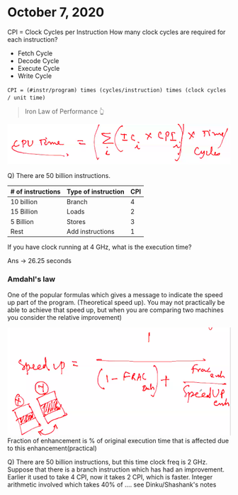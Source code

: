 # October 7, 2020
CPI = Clock Cycles per Instruction
How many clock cycles are required for each instruction?
- Fetch Cycle
- Decode Cycle
- Execute Cycle
- Write Cycle

`CPI = (#instr/program) times (cycles/instruction) times (clock cycles / unit time)`

> Iron Law of Performance 👆

![CPU Time](./static/oct-7/cputime.png)



Q)  There are 50 billion instructions. 

| # of instructions | Type of instruction | CPI |
|-|-|-|
| 10 billion | Branch | 4 |
| 15 Billion | Loads | 2 |
| 5 Billion | Stores | 3 |
| Rest | Add instructions | 1 |

If you have clock running at 4 GHz, what is the execution time?

Ans -> 26.25 seconds

### Amdahl's law
One of the popular formulas which gives a message to indicate the speed up part of the program. (Theoretical speed up). You may not practically be able to achieve that speed up, but when you are comparing two machines you consider the relative improvement)

![Speed Up](./static/oct-7/speedup.png)
Fraction of enhancement is % of original execution time that is affected due to this enhancement(practical)


Q) There are 50 billion instructions, but this time clock freq is 2 GHz. Suppose that there is a branch instruction which has had an improvement. Earlier it used to take 4 CPI, now it takes 2 CPI, which is faster. Integer arithmetic involved which takes 40% of .... see Dinku/Shashank's notes
